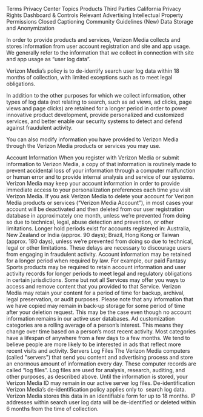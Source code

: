 Terms
Privacy Center
Topics
Products
Third Parties
California Privacy Rights
Dashboard & Controls
Relevant Advertising
Intellectual Property
Permissions
Closed Captioning
Community Guidelines (New)
Data Storage and Anonymization

In order to provide products and services, Verizon Media collects and stores information from user account registration and site and app usage. We generally refer to the information that we collect in connection with site and app usage as “user log data”.

Verizon Media’s policy is to de-identify search user log data within 18 months of collection, with limited exceptions such as to meet legal obligations.

In addition to the other purposes for which we collect information, other types of log data (not relating to search, such as ad views, ad clicks, page views and page clicks) are retained for a longer period in order to power innovative product development, provide personalized and customized services, and better enable our security systems to detect and defend against fraudulent activity.

You can also modify information you have provided to Verizon Media through the Verizon Media products or services you may use.

Account Information
When you register with Verizon Media or submit information to Verizon Media, a copy of that information is routinely made to prevent accidental loss of your information through a computer malfunction or human error and to provide internal analysis and service of our systems.
Verizon Media may keep your account information in order to provide immediate access to your personalization preferences each time you visit Verizon Media.
If you ask Verizon Media to delete your account for Verizon Media products or services (“Verizon Media Account”), in most cases your account will be deactivated and then deleted from our user registration database in approximately one month, unless we’re prevented from doing so due to technical, legal, abuse detection and prevention, or other limitations. Longer hold periods exist for accounts registered in: Australia, New Zealand or India (approx. 90 days); Brazil, Hong Kong or Taiwan (approx. 180 days), unless we’re prevented from doing so due to technical, legal or other limitations. These delays are necessary to discourage users from engaging in fraudulent activity.
Account information may be retained for a longer period when required by law. For example, our paid Fantasy Sports products may be required to retain account information and user activity records for longer periods to meet legal and regulatory obligations in certain jurisdictions.
Some but not all Services may offer you ways to access and remove content that you provided to that Service. Verizon Media may retain your content for a period of time for backup, archival, legal preservation, or audit purposes.
Please note that any information that we have copied may remain in back-up storage for some period of time after your deletion request. This may be the case even though no account information remains in our active user databases.
Ad customization categories are a rolling average of a person’s interest. This means they change over time based on a person’s most recent activity. Most categories have a lifespan of anywhere from a few days to a few months. We tend to believe people are more likely to be interested in ads that reflect more recent visits and activity.
Servers Log Files
The Verizon Media computers (called "servers") that send you content and advertising process and store an enormous amount of information every day. These computer records are called “log files”.
Log files are used for analysis, research, auditing, and other purposes, as described above. Until the information is stored, your Verizon Media ID may remain in our active server log files.
De-identification
Verizon Media’s de-identification policy applies only to  search log data. Verizon Media stores this data in an identifiable form for up to 18 months.
IP addresses within search user log data will be de-identified or deleted within 6 months from the time of collection.